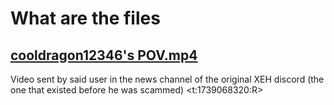 # What are the files
## [cooldragon12346's POV.mp4](./xeh/cooldragon12346's%20POV.mp4)
Video sent by said user in the news channel of the original XEH discord (the one that existed before he was scammed) <t:1739068320:R>
